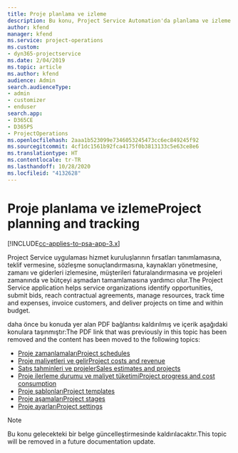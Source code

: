 ```yaml
---
title: Proje planlama ve izleme
description: Bu konu, Project Service Automation'da planlama ve izleme hakkında bilgilere bir bağlantı sağlar.
author: kfend
manager: kfend
ms.service: project-operations
ms.custom:
- dyn365-projectservice
ms.date: 2/04/2019
ms.topic: article
ms.author: kfend
audience: Admin
search.audienceType:
- admin
- customizer
- enduser
search.app:
- D365CE
- D365PS
- ProjectOperations
ms.openlocfilehash: 2aaa1b523099e7346053245473cc6ec849245f92
ms.sourcegitcommit: 4cf1dc1561b92fca4175f0b3813133c5e63ce8e6
ms.translationtype: HT
ms.contentlocale: tr-TR
ms.lasthandoff: 10/28/2020
ms.locfileid: "4132628"
---
```

# <a name="project-planning-and-tracking"></a><span data-ttu-id="86445-103">Proje planlama ve izleme</span><span class="sxs-lookup"><span data-stu-id="86445-103">Project planning and tracking</span></span>

[!INCLUDE[cc-applies-to-psa-app-3.x](../../includes/cc-applies-to-psa-app-3x.md)]

<span data-ttu-id="86445-104">Project Service uygulaması hizmet kuruluşlarının fırsatları tanımlamasına, teklif vermesine, sözleşme sonuçlandırmasına, kaynakları yönetmesine, zamanı ve giderleri izlemesine, müşterileri faturalandırmasına ve projeleri zamanında ve bütçeyi aşmadan tamamlamasına yardımcı olur.</span><span class="sxs-lookup"><span data-stu-id="86445-104">The Project Service application helps service organizations identify opportunities, submit bids, reach contractual agreements, manage resources, track time and expenses, invoice customers, and deliver projects on time and within budget.</span></span> 

<span data-ttu-id="86445-105">daha önce bu konuda yer alan PDF bağlantısı kaldırılmış ve içerik aşağıdaki konulara taşınmıştır:</span><span class="sxs-lookup"><span data-stu-id="86445-105">The PDF link that was previously in this topic has been removed and the content has been moved to the following topics:</span></span>

- [<span data-ttu-id="86445-106">Proje zamanlamaları</span><span class="sxs-lookup"><span data-stu-id="86445-106">Project schedules</span></span>](../project-creating.md)
- [<span data-ttu-id="86445-107">Proje maliyetleri ve gelir</span><span class="sxs-lookup"><span data-stu-id="86445-107">Project costs and revenue</span></span>](../project-estimating.md)
- [<span data-ttu-id="86445-108">Satış tahminleri ve projeler</span><span class="sxs-lookup"><span data-stu-id="86445-108">Sales estimates and projects</span></span>](../project-leveraging.md)
- [<span data-ttu-id="86445-109">Proje ilerleme durumu ve maliyet tüketimi</span><span class="sxs-lookup"><span data-stu-id="86445-109">Project progress and cost consumption</span></span>](../project-tracking.md)
- [<span data-ttu-id="86445-110">Proje şablonları</span><span class="sxs-lookup"><span data-stu-id="86445-110">Project templates</span></span>](../project-templates.md)
- [<span data-ttu-id="86445-111">Proje aşamaları</span><span class="sxs-lookup"><span data-stu-id="86445-111">Project stages</span></span>](../project-stages.md)
- [<span data-ttu-id="86445-112">Proje ayarları</span><span class="sxs-lookup"><span data-stu-id="86445-112">Project settings</span></span>](../project-settings.md)

> [!NOTE]
> <span data-ttu-id="86445-113">Bu konu gelecekteki bir belge güncelleştirmesinde kaldırılacaktır.</span><span class="sxs-lookup"><span data-stu-id="86445-113">This topic will be removed in a future documentation update.</span></span> 
